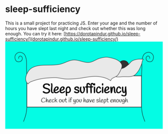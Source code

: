 # sleep-sufficiency
This is a small project for practicing JS. 
Enter your age and the number of hours you have slept last night and check out whether this was long enough.
You can try it here: [https://dorotapindur.github.io/sleep-sufficiency/](dorotapindur.github.io/sleep-sufficiency/)
![logo](./sleep-og.jpg)